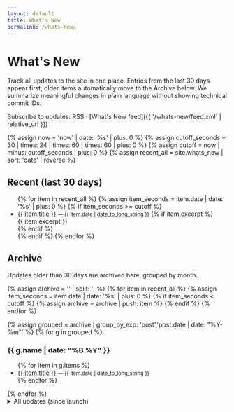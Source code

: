 ```yaml
---
layout: default
title: What's New
permalink: /whats-new/
---
```


# What's New

Track all updates to the site in one place. Entries from the last 30 days appear first; older items automatically move to the Archive below. We summarize meaningful changes in plain language without showing technical commit IDs.

Subscribe to updates: RSS · [What's New feed]({{ '/whats-new/feed.xml' | relative_url }})

{% assign now = 'now' | date: '%s' | plus: 0 %}
{% assign cutoff_seconds = 30 | times: 24 | times: 60 | times: 60 | plus: 0 %}
{% assign cutoff = now | minus: cutoff_seconds | plus: 0 %}
{% assign recent_all = site.whats_new | sort: 'date' | reverse %}

## Recent (last 30 days)

<ul>
{% for item in recent_all %}
  {% assign item_seconds = item.date | date: '%s' | plus: 0 %}
  {% if item_seconds >= cutoff %}
    <li>
      <a href="{{ item.url | relative_url }}">{{ item.title }}</a>
      <small> — {{ item.date | date_to_long_string }}</small>
      {% if item.excerpt %}<div>{{ item.excerpt }}</div>{% endif %}
    </li>
  {% endif %}
{% endfor %}
</ul>

## Archive

Updates older than 30 days are archived here, grouped by month.

{% assign archive = '' | split: '' %}
{% for item in recent_all %}
  {% assign item_seconds = item.date | date: '%s' | plus: 0 %}
  {% if item_seconds < cutoff %}
    {% assign archive = archive | push: item %}
  {% endif %}
{% endfor %}

{% assign grouped = archive | group_by_exp: 'post','post.date | date: "%Y-%m"' %}
{% for g in grouped %}
  <h3>{{ g.name | date: "%B %Y" }}</h3>
  <ul>
  {% for item in g.items %}
    <li>
      <a href="{{ item.url | relative_url }}">{{ item.title }}</a>
      <small> — {{ item.date | date_to_long_string }}</small>
    </li>
  {% endfor %}
  </ul>
{% endfor %}

<details>
  <summary>All updates (since launch)</summary>
  <ul>
  {% for item in recent_all %}
    <li>
      <a href="{{ item.url | relative_url }}">{{ item.title }}</a>
      <small> — {{ item.date | date_to_long_string }}</small>
    </li>
  {% endfor %}
  </ul>
</details>

